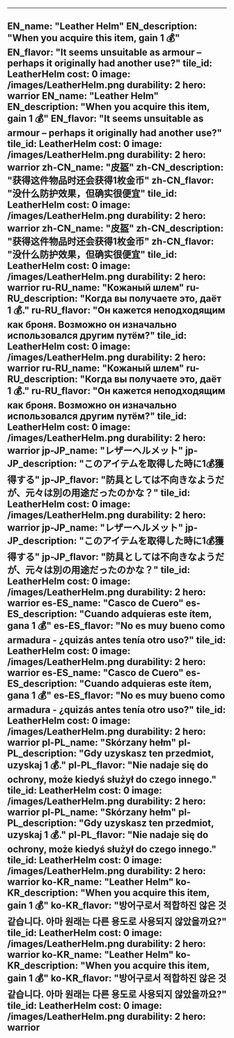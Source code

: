 ---

EN_name: "Leather Helm"
EN_description: "When you acquire this item, gain 1 💰"
EN_flavor: "It seems unsuitable as armour – perhaps it originally had another use?"
tile_id: LeatherHelm
cost: 0
image: /images/LeatherHelm.png
durability: 2
hero: warrior
EN_name: "Leather Helm"
EN_description: "When you acquire this item, gain 1 💰"
EN_flavor: "It seems unsuitable as armour – perhaps it originally had another use?"
tile_id: LeatherHelm
cost: 0
image: /images/LeatherHelm.png
durability: 2
hero: warrior
zh-CN_name: "皮盔"
zh-CN_description: "获得这件物品时还会获得1枚金币"
zh-CN_flavor: "没什么防护效果，但确实很便宜"
tile_id: LeatherHelm
cost: 0
image: /images/LeatherHelm.png
durability: 2
hero: warrior
zh-CN_name: "皮盔"
zh-CN_description: "获得这件物品时还会获得1枚金币"
zh-CN_flavor: "没什么防护效果，但确实很便宜"
tile_id: LeatherHelm
cost: 0
image: /images/LeatherHelm.png
durability: 2
hero: warrior
ru-RU_name: "Кожаный шлем"
ru-RU_description: "Когда вы получаете это, даёт 1 💰."
ru-RU_flavor: "Он кажется неподходящим как броня. Возможно он изначально использовался другим путём?"
tile_id: LeatherHelm
cost: 0
image: /images/LeatherHelm.png
durability: 2
hero: warrior
ru-RU_name: "Кожаный шлем"
ru-RU_description: "Когда вы получаете это, даёт 1 💰."
ru-RU_flavor: "Он кажется неподходящим как броня. Возможно он изначально использовался другим путём?"
tile_id: LeatherHelm
cost: 0
image: /images/LeatherHelm.png
durability: 2
hero: warrior
jp-JP_name: "レザーヘルメット"
jp-JP_description: "このアイテムを取得した時に1💰獲得する"
jp-JP_flavor: "防具としては不向きなようだが、元々は別の用途だったのかな？"
tile_id: LeatherHelm
cost: 0
image: /images/LeatherHelm.png
durability: 2
hero: warrior
jp-JP_name: "レザーヘルメット"
jp-JP_description: "このアイテムを取得した時に1💰獲得する"
jp-JP_flavor: "防具としては不向きなようだが、元々は別の用途だったのかな？"
tile_id: LeatherHelm
cost: 0
image: /images/LeatherHelm.png
durability: 2
hero: warrior
es-ES_name: "Casco de Cuero"
es-ES_description: "Cuando adquieras este ítem, gana 1 💰"
es-ES_flavor: "No es muy bueno como armadura - ¿quizás antes tenía otro uso?"
tile_id: LeatherHelm
cost: 0
image: /images/LeatherHelm.png
durability: 2
hero: warrior
es-ES_name: "Casco de Cuero"
es-ES_description: "Cuando adquieras este ítem, gana 1 💰"
es-ES_flavor: "No es muy bueno como armadura - ¿quizás antes tenía otro uso?"
tile_id: LeatherHelm
cost: 0
image: /images/LeatherHelm.png
durability: 2
hero: warrior
pl-PL_name: "Skórzany hełm"
pl-PL_description: "Gdy uzyskasz ten przedmiot, uzyskaj 1 💰."
pl-PL_flavor: "Nie nadaje się do ochrony, może kiedyś służył do czego innego."
tile_id: LeatherHelm
cost: 0
image: /images/LeatherHelm.png
durability: 2
hero: warrior
pl-PL_name: "Skórzany hełm"
pl-PL_description: "Gdy uzyskasz ten przedmiot, uzyskaj 1 💰."
pl-PL_flavor: "Nie nadaje się do ochrony, może kiedyś służył do czego innego."
tile_id: LeatherHelm
cost: 0
image: /images/LeatherHelm.png
durability: 2
hero: warrior
ko-KR_name: "Leather Helm"
ko-KR_description: "When you acquire this item, gain 1 💰"
ko-KR_flavor: "방어구로서 적합하진 않은 것 같습니다. 아마 원래는 다른 용도로 사용되지 않았을까요?"
tile_id: LeatherHelm
cost: 0
image: /images/LeatherHelm.png
durability: 2
hero: warrior
ko-KR_name: "Leather Helm"
ko-KR_description: "When you acquire this item, gain 1 💰"
ko-KR_flavor: "방어구로서 적합하진 않은 것 같습니다. 아마 원래는 다른 용도로 사용되지 않았을까요?"
tile_id: LeatherHelm
cost: 0
image: /images/LeatherHelm.png
durability: 2
hero: warrior
---